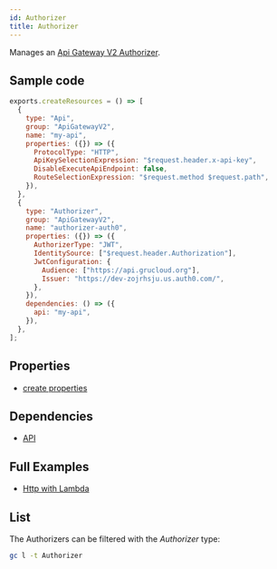 ```yaml
---
id: Authorizer
title: Authorizer
---
```


Manages an [Api Gateway V2 Authorizer](https://console.aws.amazon.com/apigateway/main/apis).

## Sample code

```js
exports.createResources = () => [
  {
    type: "Api",
    group: "ApiGatewayV2",
    name: "my-api",
    properties: ({}) => ({
      ProtocolType: "HTTP",
      ApiKeySelectionExpression: "$request.header.x-api-key",
      DisableExecuteApiEndpoint: false,
      RouteSelectionExpression: "$request.method $request.path",
    }),
  },
  {
    type: "Authorizer",
    group: "ApiGatewayV2",
    name: "authorizer-auth0",
    properties: ({}) => ({
      AuthorizerType: "JWT",
      IdentitySource: ["$request.header.Authorization"],
      JwtConfiguration: {
        Audience: ["https://api.grucloud.org"],
        Issuer: "https://dev-zojrhsju.us.auth0.com/",
      },
    }),
    dependencies: () => ({
      api: "my-api",
    }),
  },
];
```

## Properties

- [create properties](https://docs.aws.amazon.com/AWSJavaScriptSDK/latest/AWS/ApiGatewayV2.html#createAuthorizer-property)

## Dependencies

- [API](./Api.md)

## Full Examples

- [Http with Lambda](https://github.com/grucloud/grucloud/tree/main/examples/aws/api-gateway-v2/http-lambda)

## List

The Authorizers can be filtered with the _Authorizer_ type:

```sh
gc l -t Authorizer
```

```txt

```
